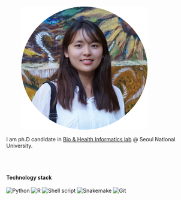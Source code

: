 <figure>
	<img src="../assets/img/logo.png">
</figure>
I am ph.D candidate in <a href="https://bhi-kimlab.github.io" hover="text_decoration">Bio & Health Informatics lab</a> @ Seoul National University.

<br><br>
<h4> Technology stack </h4>
<span style="white-space:nowrap">
<img alt="Python" src="https://img.shields.io/badge/-Python-green?style=flat-squre&logo=Python&logoColor=white"/>
<img alt="R" src="https://img.shields.io/badge/-R-green?style=flat-squre&logo=R&logoColor=white"/>
<img alt="Shell script" src="https://img.shields.io/badge/-Shell%20script-green?style=flat-squre&logo=PowerShell&logoColor=white"/>
<img alt="Snakemake" src="https://img.shields.io/badge/-Snakemake-green"/>
<img alt="Git" src="https://img.shields.io/badge/-Git-green?style=flat-squre&logo=GitHub&logoColor=white"/>
</span>
